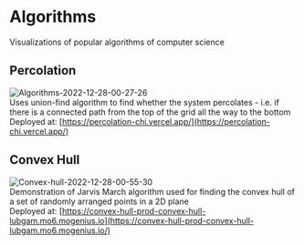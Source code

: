 # Algorithms
Visualizations of popular algorithms of computer science

## Percolation
![Algorithms-2022-12-28-00-27-26](https://user-images.githubusercontent.com/76162540/209711989-57a0569e-758d-4401-ba82-3ff9be79de49.gif)  
Uses union-find algorithm to find whether the system percolates - i.e. if there is a connected path from the top of the grid all the way to the bottom  
Deployed at: [https://percolation-chi.vercel.app/](https://percolation-chi.vercel.app/)

## Convex Hull
![Convex-hull-2022-12-28-00-55-30](https://user-images.githubusercontent.com/76162540/209714026-2e03a72a-35c2-4812-8103-26b571283878.gif)  
Demonstration of Jarvis March algorithm used for finding the convex hull of a set of randomly arranged points in a 2D plane  
Deployed at: [https://convex-hull-prod-convex-hull-lubgam.mo6.mogenius.io](https://convex-hull-prod-convex-hull-lubgam.mo6.mogenius.io/)
